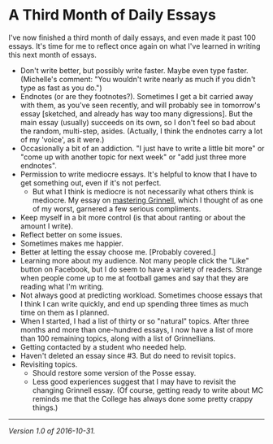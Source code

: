A Third Month of Daily Essays
=============================

I've now finished a third month of daily essays, and even made it past
100 essays.  It's time for me to reflect once again on what I've learned
in writing this next month of essays.

* Don't write better, but possibly write faster.  Maybe even type
  faster.  (Michelle's comment: "You wouldn't write nearly as much
  if you didn't type as fast as you do.")
* Endnotes (or are they footnotes?).  Sometimes I get a bit carried away
  with them, as you've seen recently, and will probably see in tomorrow's
  essay [sketched, and already has way too many digressions].  But the
  main essay (usually) succeeds on its own, so I don't feel so bad about
  the random, multi-step, asides.  (Actually, I think the endnotes carry
  a lot of my 'voice', as it were.)
* Occasionally a bit of an addiction.  "I just have to write a little
  bit more" or "come up with another topic for next week" or "add just
  three more endnotes".
* Permission to write mediocre essays.  It's helpful to know that I
  have to get something out, even if it's not perfect.
    * But what I think is mediocre is not necessarily what others think
      is mediocre.  My essay on [mastering
      Grinnell](mastering-grinnell.html), which I thought of as one of
      my worst, garnered a few serious compliments.
* Keep myself in a bit more control (is that about ranting or about
  the amount I write).
* Reflect better on some issues.  
* Sometimes makes me happier.  
* Better at letting the essay choose me. [Probably covered.]  
* Learning more about my audience.  Not many people click the "Like" button
  on Facebook, but I do seem to have a variety of readers.  Strange when
  people come up to me at football games and say that they are reading
  what I'm writing.
* Not always good at predicting workload.  Sometimes choose essays that
  I think I can write quickly, and end up spending three times as much
  time on them as I planned.
* When I started, I had a list of thirty or so "natural" topics.  After
  three months and more than one-hundred essays, I now have a list of
  more than 100 remaining topics, along with a list of Grinnellians.
* Getting contacted by a student who needed help.  
* Haven't deleted an essay since #3.  But do need to revisit topics.  
* Revisiting topics.
    * Should restore some version of the Posse essay.  
    * Less good experiences suggest that I may have to revisit the
      changing Grinnell essay.  (Of course, getting ready to write
      about MC reminds me that the College has always done some pretty
      crappy things.)

---

*Version 1.0 of 2016-10-31.*
